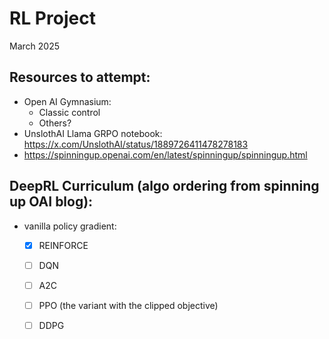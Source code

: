 
# RL Project
March 2025



## Resources to attempt:
- Open AI Gymnasium:
    - Classic control
    - Others?
- UnslothAI Llama GRPO notebook: https://x.com/UnslothAI/status/1889726411478278183
- https://spinningup.openai.com/en/latest/spinningup/spinningup.html



## DeepRL Curriculum (algo ordering from spinning up OAI blog):
- vanilla policy gradient:
    - [x] REINFORCE
    - [ ] DQN
    - [ ] A2C
    - [ ] PPO (the variant with the clipped objective)
    - [ ] DDPG


